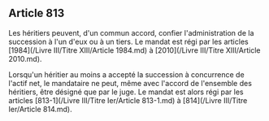 Article 813
----
Les héritiers peuvent, d'un commun accord, confier l'administration de la
succession à l'un d'eux ou à un tiers. Le mandat est régi par les articles [1984](/Livre III/Titre XIII/Article 1984.md)
à [2010](/Livre III/Titre XIII/Article 2010.md).

Lorsqu'un héritier au moins a accepté la succession à concurrence de l'actif
net, le mandataire ne peut, même avec l'accord de l'ensemble des héritiers, être
désigné que par le juge. Le mandat est alors régi par les articles [813-1](/Livre III/Titre Ier/Article 813-1.md) à [814](/Livre III/Titre Ier/Article 814.md).

